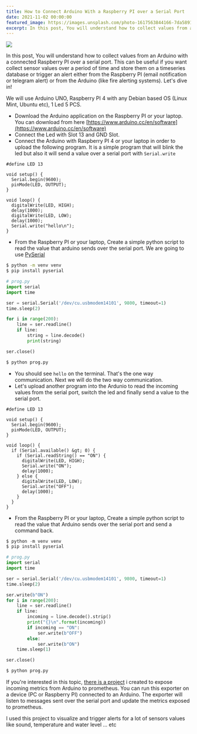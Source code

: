 ```yaml
---
title: How to Connect Arduino With a Raspberry PI over a Serial Port
date: 2021-11-02 00:00:00
featured_image: https://images.unsplash.com/photo-1617563844166-7da58918e10b?q=5
excerpt: In this post, You will understand how to collect values from an Arduino with a connected Raspberry PI over a serial port. This can be useful if you want collect sensor values over a period of time and store them on a timeseries database or trigger an alert either from the Raspberry PI (email notification or telegram alert) or from the Arduino (like fire alerting systems). Let's dive in!
---
```


![](https://images.unsplash.com/photo-1617563844166-7da58918e10b?q=5)

In this post, You will understand how to collect values from an Arduino with a connected Raspberry PI over a serial port. This can be useful if you want collect sensor values over a period of time and store them on a timeseries database or trigger an alert either from the Raspberry PI (email notification or telegram alert) or from the Arduino (like fire alerting systems). Let's dive in!

We will use Arduino UNO, Raspberry PI 4 with any Debian based OS (Linux Mint, Ubuntu etc), 1 Led 5 PCS.

- Download the Arduino application on the Raspberry PI or your laptop. You can download from here [https://www.arduino.cc/en/software](https://www.arduino.cc/en/software)
- Connect the Led with Slot 13 and GND Slot.
- Connect the Arduino with Raspberry PI 4 or your laptop in order to upload the following program. It is a simple program that will blink the led but also it will send a value over a serial port with `Serial.write`

```clang
#define LED 13

void setup() {
  Serial.begin(9600);
  pinMode(LED, OUTPUT);
}

void loop() {
  digitalWrite(LED, HIGH);
  delay(1000);
  digitalWrite(LED, LOW);
  delay(1000);
  Serial.write("hello\n");
}
```

- From the Raspberry PI or your laptop, Create a simple python script to read the value that arduino sends over the serial port. We are going to use [PySerial](https://pypi.org/project/pyserial/)

```bash
$ python -m venv venv
$ pip install pyserial
```

```python
# prog.py
import serial
import time

ser = serial.Serial('/dev/cu.usbmodem14101', 9800, timeout=1)
time.sleep(2)

for i in range(200):
    line = ser.readline()
    if line:
        string = line.decode()
        print(string)

ser.close()
```

```bash
$ python prog.py
```

- You should see `hello` on the terminal. That's the one way communication. Next we will do the two way communication.
- Let's upload another program into the Ardunio to read the incoming values from the serial port, switch the led and finally send a value to the serial port.

```clang
#define LED 13

void setup() {
  Serial.begin(9600);
  pinMode(LED, OUTPUT);
}

void loop() {
  if (Serial.available() &gt; 0) {
    if (Serial.readString() == "ON") {
      digitalWrite(LED, HIGH);
      Serial.write("ON");
      delay(1000);
    } else {
      digitalWrite(LED, LOW);
      Serial.write("OFF");
      delay(1000);
    }
  }
}
```

- From the Raspberry PI or your laptop, Create a simple python script to read the value that Arduino sends over the serial port and send a command back.

```python
$ python -m venv venv
$ pip install pyserial
```

```python
# prog.py
import serial
import time

ser = serial.Serial('/dev/cu.usbmodem14101', 9800, timeout=1)
time.sleep(2)

ser.write(b"ON")
for i in range(200):
    line = ser.readline()
    if line:
        incoming = line.decode().strip()
        print("{}\n".format(incoming))
        if incoming == "ON":
            ser.write(b"OFF")
        else:
            ser.write(b"ON")
    time.sleep(1)

ser.close()
```

```python
$ python prog.py
```

If you're interested in this topic, [there is a project](https://github.com/Clivern/arduino_exporter) i created to expose incoming metrics from Arduino to prometheus. You can run this exporter on a device (PC or Raspberry PI) connected to an Arduino. The exporter will listen to messages sent over the serial port and update the metrics exposed to prometheus.

I used this project to visualize and trigger alerts for a lot of sensors values like sound, temperature and water level ... etc
